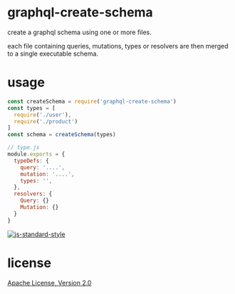 # graphql-create-schema

create a graphql schema using one or more files.

each file containing queries, mutations, types or resolvers are then merged to a single executable schema.

# usage

```javascript
const createSchema = require('graphql-create-schema')
const types = [
  require('./user'),
  require('./product')
]
const schema = createSchema(types)
```

```javascript
// type.js
module.exports = {
  typeDefs: {
    query: '....',
    mutation: '....',
    types: '',
  },
  resolvers: {
    Query: {}
    Mutation: {}
  }
}
```

[![js-standard-style](https://img.shields.io/badge/code_style-standard-brightgreen.svg)](https://github.com/feross/standard)

# license

[Apache License, Version 2.0](LICENSE)
